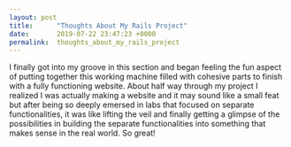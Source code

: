 ```yaml
---
layout: post
title:      "Thoughts About My Rails Project"
date:       2019-07-22 23:47:23 +0000
permalink:  thoughts_about_my_rails_project
---
```



I finally got into my groove in this section and began feeling the fun aspect of putting together this working machine filled with cohesive parts to finish with a fully functioning website. About half way through my project I realized I was actually making a website and it may sound like a small feat but after being so deeply emersed in labs that focused on separate functionalities, it was like lifting the veil and finally getting a glimpse of the possibilities in building the separate functionalities into something that makes sense in the real world. So great!
